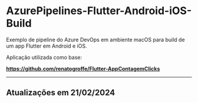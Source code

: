 # AzurePipelines-Flutter-Android-iOS-Build
Exemplo de pipeline do Azure DevOps em ambiente macOS para build de um app Flutter em Android e iOS.

Aplicação utilizada como base:

**https://github.com/renatogroffe/Flutter-AppContagemClicks**

---

## Atualizações em 21/02/2024
